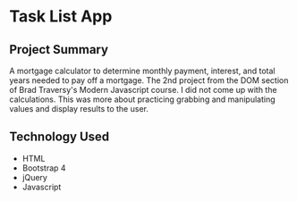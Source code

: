 # Task List App 

## Project Summary

A mortgage calculator to determine monthly payment, interest, and total years needed to pay off a mortgage.  The 2nd project from the DOM section of Brad Traversy's Modern Javascript course.  I did not come up with the calculations.  This was more about practicing grabbing and manipulating values and display results to the user.   


## Technology Used

- HTML 
- Bootstrap 4
- jQuery
- Javascript


